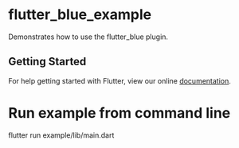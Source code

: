 # flutter_blue_example

Demonstrates how to use the flutter_blue plugin.

## Getting Started

For help getting started with Flutter, view our online
[documentation](http://flutter.io/).

#  Run example from command line
flutter run example/lib/main.dart 
